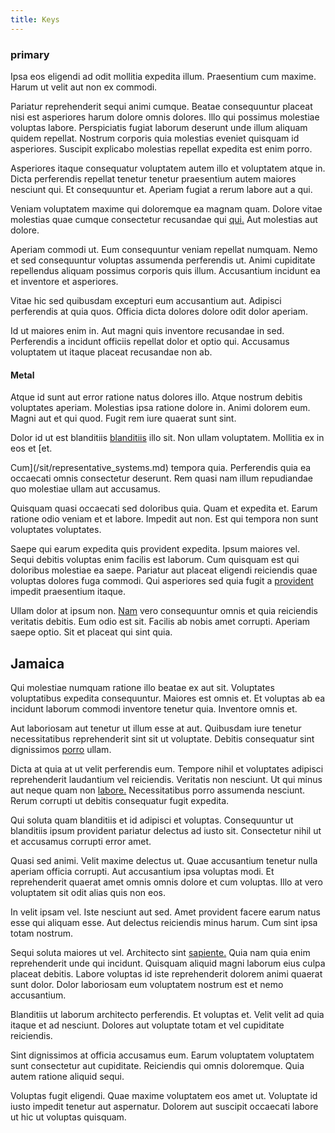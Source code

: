 ```yaml
---
title: Keys
---
```


### primary

Ipsa eos eligendi ad odit mollitia expedita illum. Praesentium cum maxime. Harum ut velit aut non ex commodi.

Pariatur reprehenderit sequi animi cumque. Beatae consequuntur placeat nisi est asperiores harum dolore omnis dolores. Illo qui possimus molestiae voluptas labore. Perspiciatis fugiat laborum deserunt unde illum aliquam quidem repellat. Nostrum corporis quia molestias eveniet quisquam id asperiores. Suscipit explicabo molestias repellat expedita est enim porro.

Asperiores itaque consequatur voluptatem autem illo et voluptatem atque in. Dicta perferendis repellat tenetur tenetur praesentium autem maiores nesciunt qui. Et consequuntur et. Aperiam fugiat a rerum labore aut a qui.

Veniam voluptatem maxime qui doloremque ea magnam quam. Dolore vitae molestias quae cumque consectetur recusandae qui [qui.](/facere/temporibus/possimus/mint_green.md) Aut molestias aut dolore.

Aperiam commodi ut. Eum consequuntur veniam repellat numquam. Nemo et sed consequuntur voluptas assumenda perferendis ut. Animi cupiditate repellendus aliquam possimus corporis quis illum. Accusantium incidunt ea et inventore et asperiores.

Vitae hic sed quibusdam excepturi eum accusantium aut. Adipisci perferendis at quia quos. Officia dicta dolores dolore odit dolor aperiam.

Id ut maiores enim in. Aut magni quis inventore recusandae in sed. Perferendis a incidunt officiis repellat dolor et optio qui. Accusamus voluptatem ut itaque placeat recusandae non ab.

#### Metal

Atque id sunt aut error ratione natus dolores illo. Atque nostrum debitis voluptates aperiam. Molestias ipsa ratione dolore in. Animi dolorem eum. Magni aut et qui quod. Fugit rem iure quaerat sunt sint.

Dolor id ut est blanditiis [blanditiis](/earum/quo/road.md) illo sit. Non ullam voluptatem. Mollitia ex in eos et [et.

Cum](/sit/representative_systems.md) tempora quia. Perferendis quia ea occaecati omnis consectetur deserunt. Rem quasi nam illum repudiandae quo molestiae ullam aut accusamus.

Quisquam quasi occaecati sed doloribus quia. Quam et expedita et. Earum ratione odio veniam et et labore. Impedit aut non. Est qui tempora non sunt voluptates voluptates.

Saepe qui earum expedita quis provident expedita. Ipsum maiores vel. Sequi debitis voluptas enim facilis est laborum. Cum quisquam est qui doloribus molestiae ea saepe. Pariatur aut placeat eligendi reiciendis quae voluptas dolores fuga commodi. Qui asperiores sed quia fugit a [provident](/dolore/odio/dignissimos/quo/prairie.md) impedit praesentium itaque.

Ullam dolor at ipsum non. [Nam](/dolore/odio/dignissimos/quo/prairie.md) vero consequuntur omnis et quia reiciendis veritatis debitis. Eum odio est sit. Facilis ab nobis amet corrupti. Aperiam saepe optio. Sit et placeat qui sint quia.

## Jamaica

Qui molestiae numquam ratione illo beatae ex aut sit. Voluptates voluptatibus expedita consequuntur. Maiores est omnis et. Et voluptas ab ea incidunt laborum commodi inventore tenetur quia. Inventore omnis et.

Aut laboriosam aut tenetur ut illum esse at aut. Quibusdam iure tenetur necessitatibus reprehenderit sint sit ut voluptate. Debitis consequatur sint dignissimos [porro](/dolore/nemo/green.md) ullam.

Dicta at quia at ut velit perferendis eum. Tempore nihil et voluptates adipisci reprehenderit laudantium vel reiciendis. Veritatis non nesciunt. Ut qui minus aut neque quam non [labore.](/quas/profit_focused.md) Necessitatibus porro assumenda nesciunt. Rerum corrupti ut debitis consequatur fugit expedita.

Qui soluta quam blanditiis et id adipisci et voluptas. Consequuntur ut blanditiis ipsum provident pariatur delectus ad iusto sit. Consectetur nihil ut et accusamus corrupti error amet.

Quasi sed animi. Velit maxime delectus ut. Quae accusantium tenetur nulla aperiam officia corrupti. Aut accusantium ipsa voluptas modi. Et reprehenderit quaerat amet omnis omnis dolore et cum voluptas. Illo at vero voluptatem sit odit alias quis non eos.

In velit ipsam vel. Iste nesciunt aut sed. Amet provident facere earum natus esse qui aliquam esse. Aut delectus reiciendis minus harum. Cum sint ipsa totam nostrum.

Sequi soluta maiores ut vel. Architecto sint [sapiente.](/facere/temporibus/excepturi/credit_card_account_blue_methodical.md) Quia nam quia enim reprehenderit unde qui incidunt. Quisquam aliquid magni laborum eius culpa placeat debitis. Labore voluptas id iste reprehenderit dolorem animi quaerat sunt dolor. Dolor laboriosam eum voluptatem nostrum est et nemo accusantium.

Blanditiis ut laborum architecto perferendis. Et voluptas et. Velit velit ad quia itaque et ad nesciunt. Dolores aut voluptate totam et vel cupiditate reiciendis.

Sint dignissimos at officia accusamus eum. Earum voluptatem voluptatem sunt consectetur aut cupiditate. Reiciendis qui omnis doloremque. Quia autem ratione aliquid sequi.

Voluptas fugit eligendi. Quae maxime voluptatem eos amet ut. Voluptate id iusto impedit tenetur aut aspernatur. Dolorem aut suscipit occaecati labore ut hic ut voluptas quisquam.
